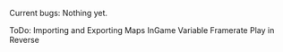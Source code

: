 Current bugs:
Nothing yet.

ToDo:
Importing and Exporting Maps InGame
Variable Framerate
Play in Reverse